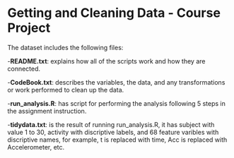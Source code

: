 # Getting and Cleaning Data - Course Project

The dataset includes the following files:

-**README.txt**: explains how all of the scripts work and how they are connected.

-**CodeBook.txt**: describes the variables, the data, and any transformations or work performed to clean up the data.

-**run_analysis.R**: has script for performing the analysis following 5 steps in the assignment instruction.

-**tidydata.txt**: is the result of running run_analysis.R, it has subject with value 1 to 30, activity with discriptive labels, and 68 feature varibles with discriptive names, for example, t is replaced with time, Acc is replaced with Accelerometer, etc.
